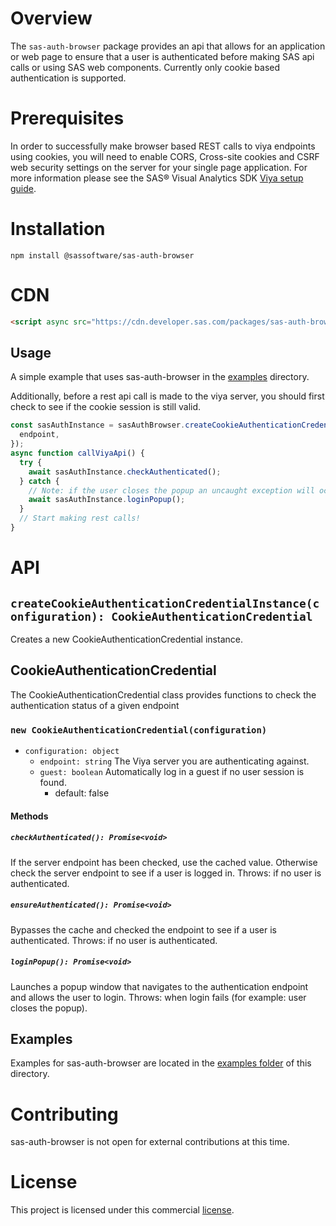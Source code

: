 # Overview

The `sas-auth-browser` package provides an api that allows for an application or web page to ensure that a user is authenticated before making SAS api calls or using SAS web components. Currently only cookie based authentication is supported.

# Prerequisites

In order to successfully make browser based REST calls to viya endpoints using cookies, you will need to enable CORS, Cross-site cookies and CSRF web security settings on the server for your single page application. For more information please see the SAS® Visual Analytics SDK [Viya setup guide](https://developer.sas.com/sdk/va/docs/guides/viya-setup/).

# Installation

```
npm install @sassoftware/sas-auth-browser
```

# CDN

```html
<script async src="https://cdn.developer.sas.com/packages/sas-auth-browser/latest/dist/index.min.js"></script>
```

## Usage

A simple example that uses sas-auth-browser in the [examples](./examples) directory.

Additionally, before a rest api call is made to the viya server, you should first check to see if the cookie session is still valid.

```ts
const sasAuthInstance = sasAuthBrowser.createCookieAuthenticationCredentialInstance({
  endpoint,
});
async function callViyaApi() {
  try {
    await sasAuthInstance.checkAuthenticated();
  } catch {
    // Note: if the user closes the popup an uncaught exception will occur.
    await sasAuthInstance.loginPopup();
  }
  // Start making rest calls!
}
```

# API

## `createCookieAuthenticationCredentialInstance(configuration): CookieAuthenticationCredential`

Creates a new CookieAuthenticationCredential instance. 

## CookieAuthenticationCredential

The CookieAuthenticationCredential class provides functions to check the authentication status of a given endpoint
### `new CookieAuthenticationCredential(configuration)`
* `configuration: object`
  * `endpoint: string` The Viya server you are authenticating against.
  * `guest: boolean` Automatically log in a guest if no user session is found.
    * default: false 
#### Methods

##### `checkAuthenticated(): Promise<void>`

If the server endpoint has been checked, use the cached value. Otherwise check the server endpoint to see if a user is logged in.
Throws: if no user is authenticated.

##### `ensureAuthenticated(): Promise<void>`

Bypasses the cache and checked the endpoint to see if a user is authenticated.
Throws: if no user is authenticated.

##### `loginPopup(): Promise<void>`

Launches a popup window that navigates to the authentication endpoint and allows the user to login.
Throws: when login fails (for example: user closes the popup).

## Examples

Examples for sas-auth-browser are located in the [examples folder](./examples/) of this directory.

# Contributing

sas-auth-browser is not open for external contributions at this time.

# License

This project is licensed under this commercial [license](../license).
